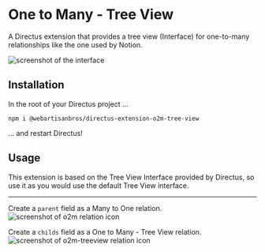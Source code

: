 # One to Many - Tree View
A Directus extension that provides a tree view (Interface) for one-to-many relationships like the one used by Notion.

<img src="./assets/interface.png" alt="screenshot of the interface">

## Installation
In the root of your Directus project ...

`npm i @webartisanbros/directus-extension-o2m-tree-view`

... and restart Directus!

## Usage
This extension is based on the Tree View Interface provided by Directus, so use it as you would use the default Tree View interface.

---

Create a `parent` field as a Many to One relation.
<img src="./assets/o2m.png" alt="screenshot of o2m relation icon">

Create a `childs` field as a One to Many - Tree View relation.
<img src="./assets/o2m_treeview.png" alt="screenshot of o2m-treeview relation icon">


